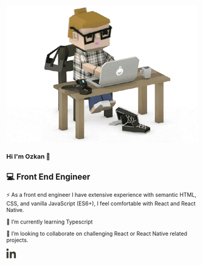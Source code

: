 ![Banner for OzkanAbdullahoglu](https://github.com/OzkanAbdullahoglu/OzkanAbdullahoglu/raw/master/assets/working.svg)
### Hi I'm Ozkan 👋
## 💻 Front End Engineer
⚡ As a front end engineer I have extensive experience with semantic HTML, CSS, and vanilla JavaScript (ES6+), I feel comfortable with React and React Native. 

🌱 I’m currently learning Typescript

👯 I’m looking to collaborate on challenging React or React Native related projects.

<div align="flex-start">
	<a href="https://www.linkedin.com/in/ozkanabdullahoglu/" target="_blank" title="Ozkan Abdullahoglu on LinkedIn"><img src="https://github.com/OzkanAbdullahoglu/OzkanAbdullahoglu/blob/master/assets/linkedin.svg" alt='linkedin' role='image' width="25" /></a>
</div>
<!--
**OzkanAbdullahoglu/OzkanAbdullahoglu** is a ✨ _special_ ✨ repository because its `README.md` (this file) appears on your GitHub profile.

Here are some ideas to get you started:

- 🔭 I’m currently working on ...
- 🌱 I’m currently learning ...
- 👯 I’m looking to collaborate on ...
- 🤔 I’m looking for help with ...
- 💬 Ask me about ...
- 📫 How to reach me: ...
- 😄 Pronouns: ...
- ⚡ Fun fact: ...
-->
